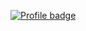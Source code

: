 [![Profile badge](https://www.codewars.com/users/SandySaint/badges/large)](https://www.codewars.com/users/SandySaint)
